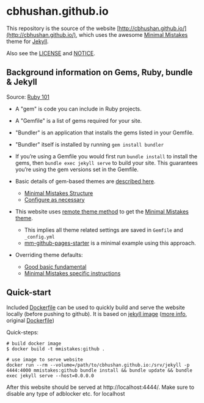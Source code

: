 # cbhushan.github.io

This repository is the source of the website [http://cbhushan.github.io/](http://cbhushan.github.io/), which uses the awesome [Minimal Mistakes](https://mmistakes.github.io/minimal-mistakes/) theme for [Jekyll](http://jekyllrb.com/).

Also see the [LICENSE](https://github.com/cbhushan/cbhushan.github.io/blob/master/LICENSE) and [NOTICE](https://github.com/cbhushan/cbhushan.github.io/blob/master/NOTICE.md).


## Background information on Gems, Ruby, bundle & Jekyll

Source: [Ruby 101](https://jekyllrb.com/docs/ruby-101/)

- A "gem" is code you can include in Ruby projects.
- A "Gemfile" is a list of gems required for your site.
- "Bundler" is an application that installs the gems listed in your Gemfile.
- "Bundler" itself is installed by running `gem install bundler`
- If you’re using a Gemfile you would first run `bundle install` to install the gems, then `bundle exec jekyll serve` to build your site. This guarantees you’re using the gem versions set in the Gemfile.
- Basic details of gem-based themes are [described here](https://jekyllrb.com/docs/themes/).
  - [Minimal Mistakes Structure](https://mmistakes.github.io/minimal-mistakes/docs/structure/)
  - [Configure as necessary](https://mmistakes.github.io/minimal-mistakes/docs/configuration/)

- This website uses [remote theme method](https://mmistakes.github.io/minimal-mistakes/docs/quick-start-guide/#remote-theme-method) to get the [Minimal Mistakes theme](https://mmistakes.github.io/minimal-mistakes/).
  - This implies all theme related settings are saved in `Gemfile` and `_config.yml`
  - [mm-github-pages-starter](https://github.com/mmistakes/mm-github-pages-starter) is a minimal example using this approach.

- Overriding theme defaults:
  - [Good basic fundamental](https://jekyllrb.com/docs/themes/#overriding-theme-defaults)
  - [Minimal Mistakes specific instructions](https://mmistakes.github.io/minimal-mistakes/docs/overriding-theme-defaults/)



## Quick-start

Included [Dockerfile](./Dockerfile) can be used to quickly build and serve the website locally (before pushing to github). 
It is based on [jekyll image](https://hub.docker.com/r/jekyll/jekyll) ([more info](https://github.com/envygeeks/jekyll-docker/blob/master/README.md), original [Dockerfile](https://github.com/envygeeks/jekyll-docker/blob/master/repos/jekyll/Dockerfile))

Quick-steps:

```shell
# build docker image
$ docker build -t mmistakes:github .

# use image to serve website
docker run --rm --volume=/path/to/cbhushan.github.io:/srv/jekyll -p 4444:4000 mmistakes:github bundle install && bundle update && bundle exec jekyll serve --host=0.0.0.0
```

After this website should be served at http://localhost:4444/.
Make sure to disable any type of adblocker etc. for localhost

